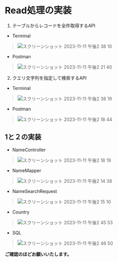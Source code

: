 # Read処理の実装
1. テーブルからレコードを全件取得するAPI
- Terminal
  
> ![スクリーンショット 2023-11-11 午後2 38 10](https://github.com/KIKI0911/Task_6/assets/148507850/c271fd3c-a264-48cf-a62d-6f5e197293b3)


- Postman
  
> ![スクリーンショット 2023-11-11 午後2 21 40](https://github.com/KIKI0911/Task_6/assets/148507850/139ed7fe-f4a8-4fdc-9d26-eb377a99fb20)


2. クエリ文字列を指定して検索するAPI
- Terminal
  
> ![スクリーンショット 2023-11-11 午後2 38 19](https://github.com/KIKI0911/Task_6/assets/148507850/3e77404b-f5e2-489f-80fd-01fb92321a77)

- Postman
  
> ![スクリーンショット 2023-11-11 午後2 18 44](https://github.com/KIKI0911/Task_6/assets/148507850/61ea7eb3-da1f-4a9b-97c8-03645766c232)

## 1と２の実装
- NameController
  
> ![スクリーンショット 2023-11-11 午後2 18 19](https://github.com/KIKI0911/Task_6/assets/148507850/e47c75e7-c9cc-4cd9-9b36-7f11a5943f81)

- NameMapper
  
> ![スクリーンショット 2023-11-11 午後2 14 38](https://github.com/KIKI0911/Task_6/assets/148507850/64eff7d4-05eb-43b2-b7dd-2e6546833829)

- NameSearchRequest
  
> ![スクリーンショット 2023-11-11 午後2 15 10](https://github.com/KIKI0911/Task_6/assets/148507850/7a5ce511-c542-41ed-8a1a-fbb18a0219f7)

- Country
  
> ![スクリーンショット 2023-11-11 午後2 45 53](https://github.com/KIKI0911/Task_6/assets/148507850/0853e412-bc40-428e-bb27-a47189347798)

- SQL
  
> ![スクリーンショット 2023-11-11 午後2 46 50](https://github.com/KIKI0911/Task_6/assets/148507850/c251b0b8-4049-40eb-b0d7-b5934c1df116)

**ご確認のほどお願いいたします。**
